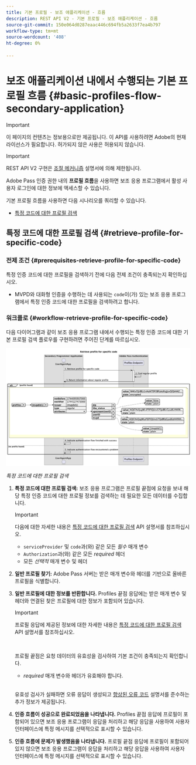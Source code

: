 ```yaml
---
title: 기본 프로필 - 보조 애플리케이션 - 흐름
description: REST API V2 - 기본 프로필 - 보조 애플리케이션 - 흐름
source-git-commit: 150e064d0287eaac446c694fb5a2633f7ea4b797
workflow-type: tm+mt
source-wordcount: '408'
ht-degree: 0%

---
```



# 보조 애플리케이션 내에서 수행되는 기본 프로필 흐름 {#basic-profiles-flow-secondary-application}

>[!IMPORTANT]
>
> 이 페이지의 컨텐츠는 정보용으로만 제공됩니다. 이 API를 사용하려면 Adobe의 현재 라이선스가 필요합니다. 허가되지 않은 사용은 허용되지 않습니다.

>[!IMPORTANT]
>
> REST API V2 구현은 [조절 메커니즘](/help/authentication/throttling-mechanism.md) 설명서에 의해 제한됩니다.

Adobe Pass 인증 권한 내의 **프로필 흐름**&#x200B;을 사용하면 보조 응용 프로그램에서 활성 사용자 로그인에 대한 정보에 액세스할 수 있습니다.

기본 프로필 흐름을 사용하면 다음 시나리오를 쿼리할 수 있습니다.

* [특정 코드에 대한 프로필 검색](#retrieve-profile-for-specific-code)

## 특정 코드에 대한 프로필 검색 {#retrieve-profile-for-specific-code}

### 전제 조건 {#prerequisites-retrieve-profile-for-specific-code}

특정 인증 코드에 대한 프로필을 검색하기 전에 다음 전제 조건이 충족되는지 확인하십시오.

* MVPD와 대화형 인증을 수행하는 데 사용되는 `code`이(가) 있는 보조 응용 프로그램에서 특정 인증 코드에 대한 프로필을 검색하려고 합니다.

### 워크플로 {#workflow-retrieve-profile-for-specific-code}

다음 다이어그램과 같이 보조 응용 프로그램 내에서 수행되는 특정 인증 코드에 대한 기본 프로필 검색 플로우를 구현하려면 주어진 단계를 따르십시오.

![특정 코드에 대한 프로필 검색](../../../assets/rest-api-v2/flows/basic-access-flows/rest-api-v2-retrieve-profile-within-secondary-application-for-specific-code.png)

*특정 코드에 대한 프로필 검색*

1. **특정 코드에 대한 프로필 검색:** 보조 응용 프로그램은 프로필 끝점에 요청을 보내 해당 특정 인증 코드에 대한 프로필 정보를 검색하는 데 필요한 모든 데이터를 수집합니다.

   >[!IMPORTANT]
   >
   > 다음에 대한 자세한 내용은 [특정 코드에 대한 프로필 검색](../../apis/profiles-apis/rest-api-v2-profiles-apis-retrieve-profile-for-specific-code.md) API 설명서를 참조하십시오.
   >
   > * `serviceProvider` 및 `code`과(와) 같은 모든 _필수_ 매개 변수
   > * `Authorization`과(와) 같은 모든 _required_ 헤더
   > * 모든 _선택적_ 매개 변수 및 헤더

1. **일반 프로필 찾기:** Adobe Pass 서버는 받은 매개 변수와 헤더를 기반으로 올바른 프로필을 식별합니다.

1. **일반 프로필에 대한 정보를 반환합니다.** Profiles 끝점 응답에는 받은 매개 변수 및 헤더와 연결된 찾은 프로필에 대한 정보가 포함되어 있습니다.

   >[!IMPORTANT]
   >
   > 프로필 응답에 제공된 정보에 대한 자세한 내용은 [특정 코드에 대한 프로필 검색](../../apis/profiles-apis/rest-api-v2-profiles-apis-retrieve-profile-for-specific-code.md) API 설명서를 참조하십시오.
   > 
   > <br/>
   > 
   > 프로필 끝점은 요청 데이터의 유효성을 검사하여 기본 조건이 충족되는지 확인합니다.
   >
   > * _required_ 매개 변수와 헤더가 유효해야 합니다.
   >
   > <br/>
   > 
   > 유효성 검사가 실패하면 오류 응답이 생성되고 [향상된 오류 코드](../../../enhanced-error-codes.md) 설명서를 준수하는 추가 정보가 제공됩니다.

1. **인증 흐름이 성공으로 완료되었음을 나타냅니다.** Profiles 끝점 응답에 프로필이 포함되어 있으면 보조 응용 프로그램이 응답을 처리하고 해당 응답을 사용하여 사용자 인터페이스에 특정 메시지를 선택적으로 표시할 수 있습니다.

1. **인증 흐름에 문제가 발생했음을 나타냅니다.** 프로필 끝점 응답에 프로필이 포함되어 있지 않으면 보조 응용 프로그램이 응답을 처리하고 해당 응답을 사용하여 사용자 인터페이스에 특정 메시지를 선택적으로 표시할 수 있습니다.
